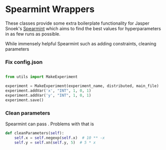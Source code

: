 Spearmint Wrappers
==================

These classes provide some extra boilerplate functionality for Jasper Snoek's [Spearmint](https://github.com/HIPS/Spearmint) which aims tο find the best values for hyperparameters in as few runs as possible.

While immensely helpful Spearmint  such as adding constraints, cleaning parameters

### Fix config.json ###

```Python

from utils import MakeExperiment

experiment = MakeExperiment(experiment_name, distributed, main_file)
experiment.addVar('x', "INT", 1, 0, 1)
experiment.addVar('y', "INT", 1, 0, 1)
experiment.save()

```


### Clean parameters ###

Spearmint can pass . Problems with that is


```Python
def cleanParameters(self):
	self.x = self.negexp(self.x)  # 10 ** -x
	self.y = self.xn(self.y, 5)  # 5 * x
```
